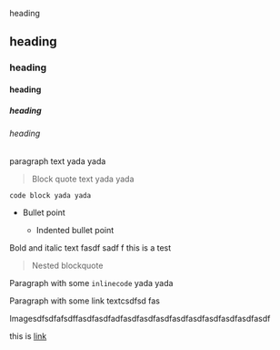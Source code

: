 heading

## heading

### heading

#### heading

##### heading

###### heading

paragraph text yada yada

> Block quote text yada yada

    code block yada yada

*   Bullet point

    *   Indented bullet point

Bold and italic text fasdf sadf f this is a test

> Nested blockquote

Paragraph with some `inlinecode` yada yada

Paragraph with some link textcsdfsd fas

Imagesdfsdfafsdffasdfasdfadfasdfasdfasdfasdfasdfasdfasdfasdfasdf

this is [link](http://www.google.com)
